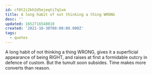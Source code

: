 ```yaml
---
id: cf8t2i2kh2d5ejeqti7q1xm
title: A long habit of not thinking a thing WRONG
desc: ''
updated: 1652716548010
created: '2021-10-30T00:00:00.000Z'
tags:
  - quotes
---
```


A long habit of not thinking a thing WRONG, gives it a superficial appearance of being RIGHT, and raises at first a formidable outcry in defence of custom. But the tumult soon subsides. Time makes more converts than reason.
